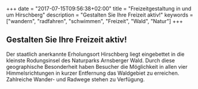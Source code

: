 +++
date = "2017-07-15T09:56:38+02:00"
title = "Freizeitgestaltung in und um Hirschberg"
description = "Gestalten Sie Ihre Freizeit aktiv!"
keywords = ["wandern", "radfahren", "schwimmen", "Freizeit", "Wald", "Natur"]
+++

## Gestalten Sie Ihre Freizeit aktiv!

Der staatlich anerkannte Erholungsort Hirschberg liegt eingebettet in die kleinste Rodungsinsel
des Naturparks Arnsberger Wald. Durch diese geographische Besonderheit haben Besucher die Möglichkeit
in allen vier Himmelsrichtungen in kurzer Entfernung das Waldgebiet zu erreichen.
Zahlreiche Wander- und Radwege stehen zu Verfügung. 